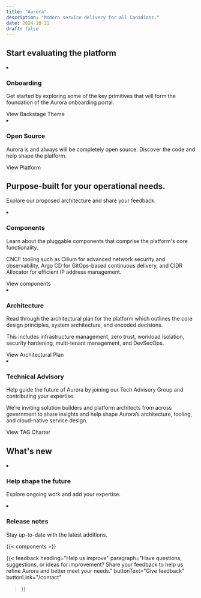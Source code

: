 ```yaml
---
title: "Aurora"
description: "Modern service delivery for all Canadians."
date: 2024-10-21
draft: false
---
```


## Start evaluating the platform

<!-- markdownlint-disable MD033 -->

<article class="py-500 bg-primary text-light bg-full-width">
  <gcds-grid tag="ul" columns="1fr" columns-tablet="1fr 1fr" gap="450" class="hydrated">
    <li class="list-none md:mb-0 mb-500">
      <h3 class="mb-400">Onboarding</h3>
      <p class="mb-400">Get started by exploring some of the key primitives that will form the foundation of the Aurora onboarding portal.</p>
      <gcds-link href="https://github.com/gccloudone/gcds-backstage" class="hydrated" variant="light">View Backstage Theme</gcds-link>
    </li>
    <li class="list-none">
      <h3 class="mb-400">Open Source</h3>
      <p class="mb-400">Aurora is and always will be completely open source. Discover the code and help shape the platform.</p>
      <gcds-link href="https://github.com/gccloudone-aurora/aurora-platform-charts" class="hydrated" variant="light">View Platform</gcds-link>
    </li>
  </gcds-grid>
</article>

<article class="py-450">
  <h2 class="mb-400">Purpose-built for your operational needs.</h2>
  <p class="mb-500"> Explore our proposed architecture and <gcds-link href="/contact" class="hydrated">share your feedback</gcds-link>.</p>
  <gcds-grid tag="ul" columns="1fr" columns-tablet="1fr 1fr" columns-desktop="1fr 1fr 1fr" gap="450" class="hydrated">
    <li class="list-none">
      <h3 class="mb-400">Components</h3>
      <p class="mb-400"> Learn about the pluggable components that comprise the platform's core functionality.</p>
      <p class="mb-400"> CNCF tooling such as Cilium for advanced network security and observability, Argo CD for GitOps-based continuous delivery, and CIDR Allocator for efficient IP address management.</p>
      <gcds-link href="/components/" class="hydrated">View components</gcds-link>
    </li>
    <li class="list-none">
      <h3 class="mb-400">Architecture</h3>
      <p class="mb-400">Read through the architectural plan for the platform which outlines the core design principles, system architecture, and encoded decisions.</p>
      <p class="mb-400">This includes infrastructure management, zero trust, workload isolation, security hardening, multi-tenant management, and DevSecOps.</P>
      <gcds-link href="/architecture/introduction/azure/" class="hydrated">View Architectural Plan</gcds-link>
    </li>
    <li class="list-none">
      <h3 class="mb-400">Technical Advisory</h3>
      <p class="mb-400">Help guide the future of Aurora by joining our Tech Advisory Group and contributing your expertise.</p>
      <p class="mb-400">We’re inviting solution builders and platform architects from across government to share insights and help shape Aurora’s architecture, tooling, and cloud-native service design.</p>
      <gcds-link href="/technical-advisory-group/" class="hydrated">View TAG Charter</gcds-link>
    </li>
  </gcds-grid>
</article>

<article class="py-500 bg-light bg-full-width">
  <h2 class="mb-400">What's new</h2>
  <gcds-grid tag="ul" columns="1fr" columns-tablet="1fr 1fr" gap="450" class="hydrated">
    <li class="list-none bg-white p-450 b-radius-md">
      <h3 class="mb-400">
        <gcds-link href="/get-involved" class="hydrated">Help shape the future</gcds-link>
      </h3>
      <p>Explore ongoing work and add your expertise.</p>
    </li>
    <li class="list-none bg-white px-250 py-450 b-radius-md">
      <h3 class="mb-400">
        <gcds-link external="" href="https://github.com/gccloudone-aurora/aurora-platform-charts/blob/main/CHANGELOG.md" class="hydrated">Release notes</gcds-link>
      </h3>
      <p>Stay up-to-date with the latest additions.</p>
    </li>
  </gcds-grid>
</article>

<!-- markdownlint-enable MD033 -->

{{< components >}}

{{< feedback
heading="Help us improve"
paragraph="Have questions, suggestions, or ideas for improvement? Share your feedback to help us refine Aurora and better meet your needs."
buttonText="Give feedback"
buttonLink="/contact"
>}}
